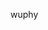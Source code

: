 wuphy

<!---
wuphy/wuphy is a ✨ special ✨ repository because its `README.md` (this file) appears on your GitHub profile.
You can click the Preview link to take a look at your changes.
--->
